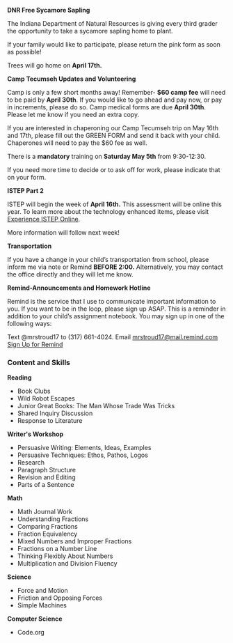 **DNR Free Sycamore Sapling**

The Indiana Department of Natural Resources is giving every third grader the opportunity to take a sycamore sapling home to plant. 

If your family would like to participate, please return the pink form as soon as possible!

Trees will go home on **April 17th.** 

**Camp Tecumseh Updates and Volunteering**

Camp is only a few short months away! Remember- **$60 camp fee** will need to be paid by **April 30th**. If you would like to go ahead and pay now, or pay in increments, please do so.  Camp medical forms are due **April 30th**. Please let me know if you need an extra copy.

If you are interested in chaperoning our Camp Tecumseh trip on May 16th and 17th, please fill out the GREEN FORM and send it back with your child. Chaperones will need to pay the $60 fee as well. 

There is a **mandatory** training on **Saturday May 5th** from 9:30-12:30.

If you need more time to decide or to ask off for work, please indicate that on your form.

**ISTEP Part 2**

ISTEP will begin the week of **April 16th.** This assessment will be online this year. To learn more about the technology enhanced items, please visit [Experience ISTEP Online](http://download.pearsonaccessnext.com/in/in-practicetest.html?links=1). 

More information will follow next week!

**Transportation**

If you have a change in your child’s transportation from school, please inform me via note or Remind **BEFORE 2:00.** Alternatively, you may contact the office directly and they will let me know.

**Remind-Announcements and Homework Hotline**

Remind is the service that I use to communicate important information to you. If you want to be in the loop, please sign up ASAP. This is a reminder in addition to your child’s assignment notebook. You may sign up in one of the following ways:

Text @mrstroud17 to (317) 661-4024.
Email mrstroud17@mail.remind.com
[Sign Up for Remind](https://remind.com/join/mrstroud17 "Sign Up for Remind")

### Content and Skills

**Reading**
* Book Clubs
* Wild Robot Escapes
* Junior Great Books: The Man Whose Trade Was Tricks
* Shared Inquiry Discussion
* Response to Literature

**Writer's Workshop** 
* Persuasive Writing: Elements, Ideas, Examples
* Persuasive Techniques: Ethos, Pathos, Logos
* Research
* Paragraph Structure
* Revision and Editing
* Parts of a Sentence

**Math**
* Math Journal Work
* Understanding Fractions
* Comparing Fractions
* Fraction Equivalency
* Mixed Numbers and Improper Fractions
* Fractions on a Number Line
* Thinking Flexibly About Numbers
* Multiplication and Division Fluency

**Science**
* Force and Motion
* Friction and Opposing Forces
* Simple Machines

**Computer Science**
* Code.org
